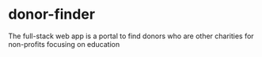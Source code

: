 # donor-finder
The full-stack web app is a portal to find donors who are other charities for non-profits focusing on education
